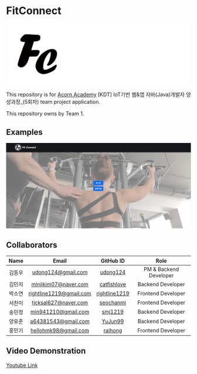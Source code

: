 # FitConnect

![thumbnail](docs/thumbnail.png)

This repository is for [Acorn Academy](https://www.acornacademy.co.kr/) [KDT] IoT기반 웹&앱 자바(Java)개발자 양성과정_(5회차) team project application.

This repository owns by Team 1.

## Examples

![main page](docs/main-page.png)

## Collaborators

|Name|        Email         |                    GitHub ID                    |        Role        |
|:---:|:--------------------:|:-----------------------------------------------:|:------------------:|
|김동우|udong124@gmail.com| [udong124](https://github.com/udong124) | PM & Backend Developer |
|김민지|minjikim07@naver.com| [catfishlove](https://github.com/catfishlove) | Backend Developer |
|박소연| rightline1219@gmail.com | [rightline1219](https://github.com/rightline1219) | Frontend Developer |
|서찬미| tjcksal627@naver.com | [seochanmi](https://github.com/seochanmi) | Frontend Developer |
|송민정| min941210@gmail.com | [smj1219](https://github.com/smj1219) | Backend Developer |
|양유준| a64381543@gmail.com | [YuJun99](https://github.com/YuJun99) | Backend Developer |
|홍민기| hellohmk98@gmail.com | [raihong](https://github.com/raihong) | Frontend Developer |

## Video Demonstration

[Youtube Link](https://tinyurl.com/2d4xohn3)
